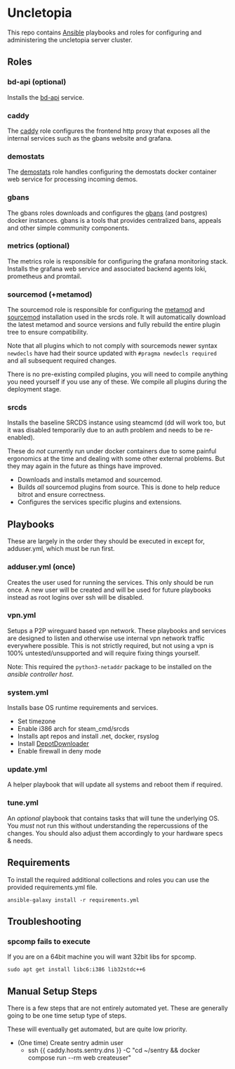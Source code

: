 # Uncletopia

This repo contains [Ansible](https://docs.ansible.com) playbooks and roles for
configuring and administering the uncletopia server cluster.

## Roles

### bd-api (optional)

Installs the [bd-api](https://github.com/leighmacdonald/bd-api) service.

### caddy

The [caddy](https://caddyserver.com/) role configures the frontend http proxy that exposes all the internal services such as the 
gbans website and grafana.

### demostats

The [demostats](https://github.com/leighmacdonald/tf2_demostats) role handles configuring the demostats docker container
web service for processing incoming demos.

### gbans

The gbans roles downloads and configures the [gbans](https://github.com/leighmacdonald/gbans) (and postgres) docker instances. gbans is a tools that provides 
centralized bans, appeals and other simple community components.

### metrics (optional)

The metrics role is responsible for configuring the grafana monitoring stack. Installs the grafana web service 
and associated backend agents loki, prometheus and promtail.

### sourcemod (+metamod)

The sourcemod role is responsible for configuring the [metamod](https://www.sourcemm.net/) and [sourcemod](https://www.sourcemod.net/) installation used in the srcds role. It will 
automatically download the latest metamod and source versions and fully rebuild the entire plugin tree to ensure 
compatibility.

Note that all plugins which to not comply with sourcemods newer syntax `newdecls` have had their source updated with `#pragma newdecls required` and all subsequent 
required changes.

There is no pre-existing compiled plugins, you will need to compile anything you need yourself if you use any of these. We compile all plugins during
the deployment stage.

### srcds

Installs the baseline SRCDS instance using steamcmd (dd will work too, but it was disabled temporarily due to an auth problem and needs to be re-enabled).

These do *not* currently run under docker containers due to some painful ergonomics at the time and dealing with some other external problems.
But they may again in the future as things have improved.

- Downloads and installs metamod and sourcemod.
- Builds *all* sourcemod plugins from source. This is done to help reduce bitrot and ensure correctness.
- Configures the services specific plugins and extensions.

## Playbooks

These are largely in the order they should be executed in except for, adduser.yml, which must be run first. 

### adduser.yml (once)

Creates the user used for running the services. This only should be run once. A new user will be created and will be used for future playbooks instead as root logins over ssh will be disabled. 

### vpn.yml

Setups a P2P wireguard based vpn network. These playbooks and services are designed to listen and otherwise use internal vpn network traffic
everywhere possible. This is not strictly required, but not using a vpn is 100% untested/unsupported and will require fixing things yourself.

Note: This required the `python3-netaddr` package to be installed on the *ansible controller host*.

### system.yml

Installs base OS runtime requirements and services.

- Set timezone
- Enable i386 arch for steam_cmd/srcds
- Installs apt repos and install .net, docker, rsyslog 
- Install [DepotDownloader](https://github.com/SteamRE/DepotDownloader)
- Enable firewall in deny mode

### update.yml

A helper playbook that will update all systems and reboot them if required.

### tune.yml

An *optional* playbook that contains tasks that will tune the underlying OS. You *must* not run this without understanding
the repercussions of the changes. You should also adjust them accordingly to your hardware specs & needs.

## Requirements

To install the required additional collections and roles you can use the provided requirements.yml file.

    ansible-galaxy install -r requirements.yml

## Troubleshooting

### spcomp fails to execute

If you are on a 64bit machine you will want 32bit libs for spcomp.

    sudo apt get install libc6:i386 lib32stdc++6


## Manual Setup Steps

There is a few steps that are not entirely automated yet. These are generally going to be one time setup type of steps.

These will eventually get automated, but are quite low priority.

- (One time) Create sentry admin user
  - ssh {{ caddy.hosts.sentry.dns }} -C "cd ~/sentry && docker compose run --rm web createuser"